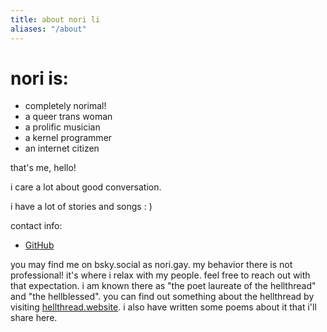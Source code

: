 ```yaml
---
title: about nori li
aliases: "/about"
---
```


# nori is:
- completely norimal!
- a queer trans woman
- a prolific musician
- a kernel programmer
- an internet citizen

that's me, hello!

i care a lot about good conversation.

i have a lot of stories and songs : )

contact info:
- [GitHub](https://github.com/thenorili)

you may find me on bsky.social as nori.gay. my behavior there is not professional! it's where i relax with my people. feel free to reach out with that expectation. i am known there as "the poet laureate of the hellthread" and "the hellblessed". you can find out something about the hellthread by visiting [hellthread.website](https://hellthread.website). i also have written some poems about it that i'll share here.